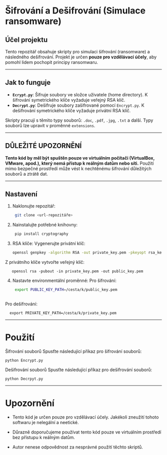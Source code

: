 # Šifrování a Dešifrování (Simulace ransomware)

## Účel projektu
Tento repozitář obsahuje skripty pro simulaci šifrování (ransomware) a následného dešifrování. Projekt je určen **pouze pro vzdělávací účely**, aby pomohl lidem pochopit principy ransomwaru.

---

## Jak to funguje
- **`Ecrypt.py`**: Šifruje soubory ve složce uživatele (home directory). K šifrování symetrického klíče vyžaduje veřejný RSA klíč.
- **`Decrypt.py`**: Dešifruje soubory zašifrované pomocí `Encrypt.py`. K dešifrování symetrického klíče vyžaduje privátní RSA klíč.

Skripty pracují s těmito typy souborů: `.doc`, `.pdf`, `.jpg`, `.txt` a další. Typy souborů lze upravit v proměnné `extensions`.

---

## DŮLEŽITÉ UPOZORNĚNÍ
**Tento kód by měl být spuštěn pouze ve virtuálním počítači (VirtualBox, VMware, apod.), který nemá přístup k reálným datům nebo síti.**
Použití mimo bezpečné prostředí může vést k nechtěnému šifrování důležitých souborů a ztrátě dat.

---

## Nastavení 
1. Naklonujte repozitář:
   ```bash
    git clone <url-repozitáře>

2. Nainstalujte potřebné knihovny:
   ```bash
    pip install cryptography

3. RSA klíče:
  Vygenerujte privátní klíč:
    ```bash
    openssl genpkey -algorithm RSA -out private_key.pem -pkeyopt rsa_keygen_bits:2048

  Z privátního klíče vytvořte veřejný klíč:
  
       openssl rsa -pubout -in private_key.pem -out public_key.pem

4. Nastavte environmentální proměnné:
  Pro šifrování:
   ```bash
    export PUBLIC_KEY_PATH=/cesta/k/public_key.pem
  
  Pro dešifrování:
  
      export PRIVATE_KEY_PATH=/cesta/k/private_key.pem
    
---

# Použití

Šifrování souborů
    Spusťte následující příkaz pro šifrování souborů:

    python Encrypt.py

Dešifrování souborů
Spusťte následující příkaz pro dešifrování souborů:

    python Decrpyt.py

---

# Upozornění
- Tento kód je určen pouze pro vzdělávací účely. Jakékoli zneužití tohoto softwaru je nelegální a neetické.
* Důrazně doporučujeme používat tento kód pouze ve virtuálním prostředí bez přístupu k reálným datům.
+ Autor nenese odpovědnost za nesprávné použití těchto skriptů.


